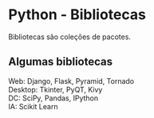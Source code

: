 # Python - Bibliotecas

Bibliotecas são coleções de pacotes.  

## Algumas bibliotecas

Web: Django, Flask, Pyramid, Tornado  
Desktop: Tkinter, PyQT, Kivy  
DC: SciPy, Pandas, IPython  
IA: Scikit Learn  